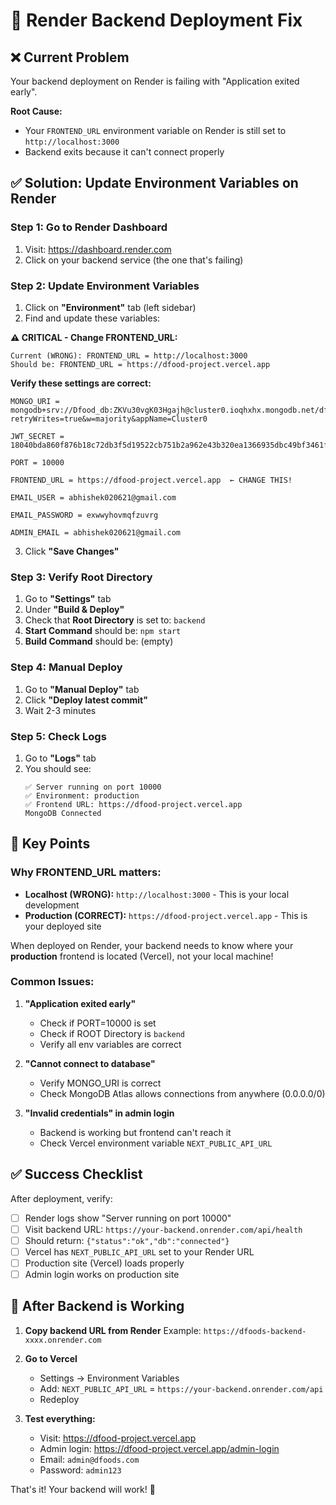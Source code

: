 # 🔧 Render Backend Deployment Fix

## ❌ Current Problem

Your backend deployment on Render is failing with "Application exited early".

**Root Cause:** 
- Your `FRONTEND_URL` environment variable on Render is still set to `http://localhost:3000`
- Backend exits because it can't connect properly

## ✅ Solution: Update Environment Variables on Render

### Step 1: Go to Render Dashboard

1. Visit: https://dashboard.render.com
2. Click on your backend service (the one that's failing)

### Step 2: Update Environment Variables

1. Click on **"Environment"** tab (left sidebar)
2. Find and update these variables:

**⚠️ CRITICAL - Change FRONTEND_URL:**

```
Current (WRONG): FRONTEND_URL = http://localhost:3000
Should be: FRONTEND_URL = https://dfood-project.vercel.app
```

**Verify these settings are correct:**

```
MONGO_URI = mongodb+srv://Dfood_db:ZKVu30vgK03Hgajh@cluster0.ioqhxhx.mongodb.net/dfoods?retryWrites=true&w=majority&appName=Cluster0

JWT_SECRET = 18040bda860f876b18c72db3f5d19522cb751b2a962e43b320ea1366935dbc49bf3461f5189a821abf3d923e9d0d861351876d69c215a0ff009c6452ece431dd

PORT = 10000

FRONTEND_URL = https://dfood-project.vercel.app  ← CHANGE THIS!

EMAIL_USER = abhishek020621@gmail.com

EMAIL_PASSWORD = exwwyhovmqfzuvrg

ADMIN_EMAIL = abhishek020621@gmail.com
```

3. Click **"Save Changes"**

### Step 3: Verify Root Directory

1. Go to **"Settings"** tab
2. Under **"Build & Deploy"**
3. Check that **Root Directory** is set to: `backend`
4. **Start Command** should be: `npm start`
5. **Build Command** should be: (empty)

### Step 4: Manual Deploy

1. Go to **"Manual Deploy"** tab
2. Click **"Deploy latest commit"**
3. Wait 2-3 minutes

### Step 5: Check Logs

1. Go to **"Logs"** tab
2. You should see:
   ```
   ✅ Server running on port 10000
   ✅ Environment: production
   ✅ Frontend URL: https://dfood-project.vercel.app
   MongoDB Connected
   ```

## 🎯 Key Points

### Why FRONTEND_URL matters:

- **Localhost (WRONG):** `http://localhost:3000` - This is your local development
- **Production (CORRECT):** `https://dfood-project.vercel.app` - This is your deployed site

When deployed on Render, your backend needs to know where your **production** frontend is located (Vercel), not your local machine!

### Common Issues:

1. **"Application exited early"**
   - Check if PORT=10000 is set
   - Check if ROOT Directory is `backend`
   - Verify all env variables are correct

2. **"Cannot connect to database"**
   - Verify MONGO_URI is correct
   - Check MongoDB Atlas allows connections from anywhere (0.0.0.0/0)

3. **"Invalid credentials" in admin login**
   - Backend is working but frontend can't reach it
   - Check Vercel environment variable `NEXT_PUBLIC_API_URL`

## ✅ Success Checklist

After deployment, verify:

- [ ] Render logs show "Server running on port 10000"
- [ ] Visit backend URL: `https://your-backend.onrender.com/api/health`
- [ ] Should return: `{"status":"ok","db":"connected"}`
- [ ] Vercel has `NEXT_PUBLIC_API_URL` set to your Render URL
- [ ] Production site (Vercel) loads properly
- [ ] Admin login works on production site

## 🚀 After Backend is Working

1. **Copy backend URL from Render**
   Example: `https://dfoods-backend-xxxx.onrender.com`

2. **Go to Vercel**
   - Settings → Environment Variables
   - Add: `NEXT_PUBLIC_API_URL` = `https://your-backend.onrender.com/api`
   - Redeploy

3. **Test everything:**
   - Visit: https://dfood-project.vercel.app
   - Admin login: https://dfood-project.vercel.app/admin-login
   - Email: `admin@dfoods.com`
   - Password: `admin123`

That's it! Your backend will work! 🎉

